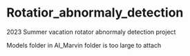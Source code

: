 # Rotatior_abnormaly_detection
2023 Summer vacation rotator abnormaly detection project


Models folder in AI_Marvin folder is too large to attach
